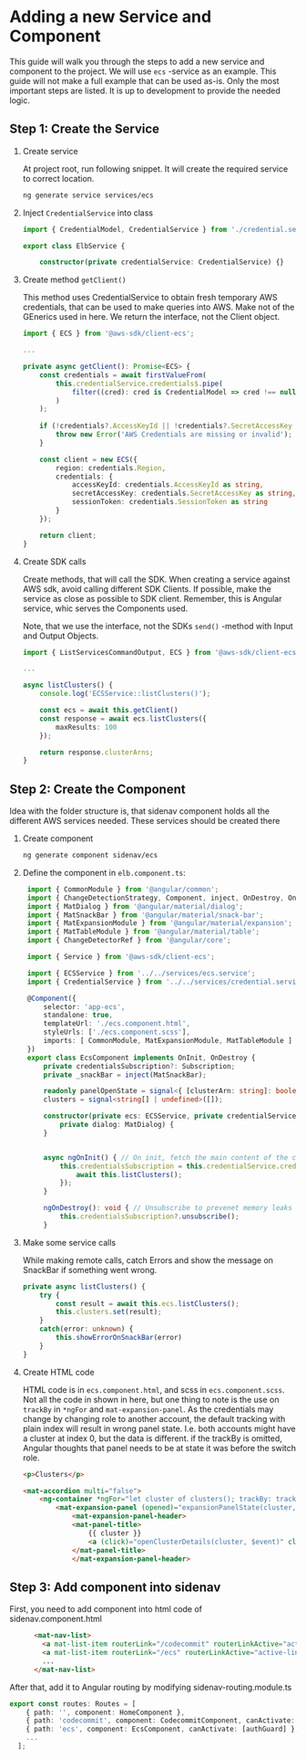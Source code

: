 
# Adding a new Service and Component

This guide will walk you through the steps to add a new service and component to the project. 
We will use `ecs` -service as an example. This guide will not make a full example that can be 
used as-is. Only the most important steps are listed. It is up to development to provide the
needed logic.

## Step 1: Create the Service

1. Create service

    At project root, run following snippet. It will create the required service to correct location.
    ```sh
    ng generate service services/ecs
    ```

2. Inject `CredentialService` into class

    ```typescript
    import { CredentialModel, CredentialService } from './credential.service';

    export class ElbService {

        constructor(private credentialService: CredentialService) {}
    ```

3. Create method `getClient()`

    This method uses CredentialService to obtain fresh temporary AWS credentials, that can be used
    to make queries into AWS. Make not of the GEnerics used in here. We return the interface, 
    not the Client object.

    ```typescript
    import { ECS } from '@aws-sdk/client-ecs';

    ...

    private async getClient(): Promise<ECS> {
        const credentials = await firstValueFrom(
            this.credentialService.credentials$.pipe(
                filter((cred): cred is CredentialModel => cred !== null)
            )
        );
        
        if (!credentials?.AccessKeyId || !credentials?.SecretAccessKey || !credentials?.SessionToken) {
            throw new Error('AWS Credentials are missing or invalid');
        }

        const client = new ECS({
            region: credentials.Region,
            credentials: {
                accessKeyId: credentials.AccessKeyId as string,
                secretAccessKey: credentials.SecretAccessKey as string,
                sessionToken: credentials.SessionToken as string
            }
        });

        return client;
    }  
    ```

4. Create SDK calls

    Create methods, that will call the SDK. When creating a service against AWS sdk, 
    avoid calling different SDK Clients. If possible, make the service as close as possible
    to SDK client. Remember, this is Angular service, whic serves the Components used.

    Note, that we use the interface, not the SDKs `send()` -method with Input and Output
    Objects.

    ```typescript
    import { ListServicesCommandOutput, ECS } from '@aws-sdk/client-ecs';    

    ...

    async listClusters() {
        console.log('ECSService::listClusters()');

        const ecs = await this.getClient()
        const response = await ecs.listClusters({
            maxResults: 100
        });

        return response.clusterArns;
    }
    ```

## Step 2: Create the Component

Idea with the folder structure is, that sidenav component holds all the different AWS services
needed. These services should be created there

1. Create component

    ```sh
    ng generate component sidenav/ecs
    ```

4. Define the component in `elb.component.ts`:
   ```typescript
    import { CommonModule } from '@angular/common';
    import { ChangeDetectionStrategy, Component, inject, OnDestroy, OnInit, signal } from '@angular/core';
    import { MatDialog } from '@angular/material/dialog';
    import { MatSnackBar } from '@angular/material/snack-bar';
    import { MatExpansionModule } from '@angular/material/expansion';
    import { MatTableModule } from '@angular/material/table';
    import { ChangeDetectorRef } from '@angular/core';

    import { Service } from '@aws-sdk/client-ecs';

    import { ECSService } from '../../services/ecs.service';
    import { CredentialService } from '../../services/credential.service';

    @Component({
        selector: 'app-ecs',
        standalone: true,
        templateUrl: './ecs.component.html',
        styleUrls: ['./ecs.component.scss'],
        imports: [ CommonModule, MatExpansionModule, MatTableModule ]
    })
    export class EcsComponent implements OnInit, OnDestroy {
        private credentialsSubscription?: Subscription;
        private _snackBar = inject(MatSnackBar);

        readonly panelOpenState = signal<{ [clusterArn: string]: boolean }>({});
        clusters = signal<string[] | undefined>([]);

        constructor(private ecs: ECSService, private credentialService: CredentialService,
            private dialog: MatDialog) {
        }


        async ngOnInit() { // On init, fetch the main content of the component
            this.credentialsSubscription = this.credentialService.credentials$.subscribe(async (credentials) => {
                await this.listClusters();
            });
        }

        ngOnDestroy(): void { // Unsubscribe to prevenet memory leaks
            this.credentialsSubscription?.unsubscribe();
        }
   ```

5. Make some service calls

    While making remote calls, catch Errors and show the message on SnackBar if something went wrong.

    ```typescript
    private async listClusters() {
        try {
            const result = await this.ecs.listClusters(); 
            this.clusters.set(result);
        }
        catch(error: unknown) {
            this.showErrorOnSnackBar(error)
        }
    }
    ```

6. Create HTML code

    HTML code is in `ecs.component.html`, and scss in `ecs.component.scss`. Not all the code in shown in here,
    but one thing to note is the use on `trackBy` in `*ngFor` and `mat-expansion-panel`. As the credentials may
    change by changing role to another account, the default tracking with plain index will result in wrong panel
    state. I.e. both accounts might have a cluster at index 0, but the data is different. if the trackBy is omitted,
    Angular thoughts that panel needs to be at state it was before the switch role.


    ```html
    <p>Clusters</p>

    <mat-accordion multi="false">
        <ng-container *ngFor="let cluster of clusters(); trackBy: trackByCluster">
            <mat-expansion-panel (opened)="expansionPanelState(cluster, true)" (closed)="expansionPanelState(cluster, false)" [expanded]="false">
                <mat-expansion-panel-header>
                <mat-panel-title> 
                    {{ cluster }} 
                    <a (click)="openClusterDetails(cluster, $event)" class="info-link">[ info ]</a>
                </mat-panel-title>
                </mat-expansion-panel-header>
    ```

## Step 3: Add component into sidenav

First, you need to add component into html code of sidenav.component.html

```html
      <mat-nav-list>
        <a mat-list-item routerLink="/codecommit" routerLinkActive="active-link" *ngIf="isAuthenticated" [routerLinkActiveOptions]="{ exact: true }">CodeCommit</a>
        <a mat-list-item routerLink="/ecs" routerLinkActive="active-link" *ngIf="isAuthenticated" [routerLinkActiveOptions]="{ exact: true }">ECS</a>
        ...
      </mat-nav-list>
```

After that, add it to Angular routing by modifying sidenav-routing.module.ts

```typescript
export const routes: Routes = [
    { path: '', component: HomeComponent },
    { path: 'codecommit', component: CodecommitComponent, canActivate: [authGuard] },
    { path: 'ecs', component: EcsComponent, canActivate: [authGuard] },
    ...
  ];

```